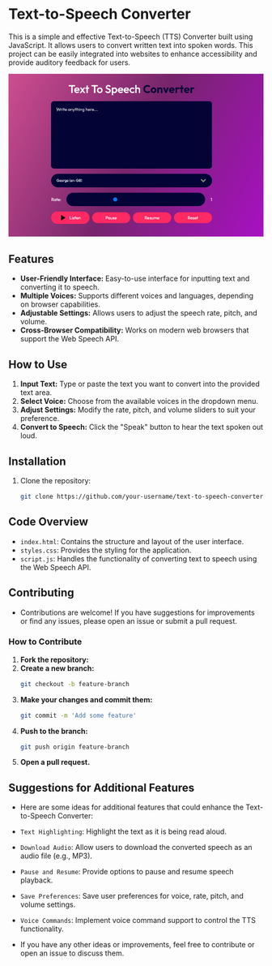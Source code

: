 # Text-to-Speech Converter

This is a simple and effective Text-to-Speech (TTS) Converter built using JavaScript. It allows users to convert written text into spoken words. This project can be easily integrated into websites to enhance accessibility and provide auditory feedback for users.

![Text-to-Speech Converter](https://github.com/xshshahab/Text_To_Speech/blob/main/Theme.png)


## Features

- **User-Friendly Interface:** Easy-to-use interface for inputting text and converting it to speech.
- **Multiple Voices:** Supports different voices and languages, depending on browser capabilities.
- **Adjustable Settings:** Allows users to adjust the speech rate, pitch, and volume.
- **Cross-Browser Compatibility:** Works on modern web browsers that support the Web Speech API.

## How to Use

1. **Input Text:** Type or paste the text you want to convert into the provided text area.
2. **Select Voice:** Choose from the available voices in the dropdown menu.
3. **Adjust Settings:** Modify the rate, pitch, and volume sliders to suit your preference.
4. **Convert to Speech:** Click the "Speak" button to hear the text spoken out loud.

## Installation

1. Clone the repository:

   ```bash
   git clone https://github.com/your-username/text-to-speech-converter.git
   ```
## Code Overview
- `index.html`: Contains the structure and layout of the user interface.
- `styles.css`: Provides the styling for the application.
- `script.js`: Handles the functionality of converting text to speech using the Web Speech API.

## Contributing
- Contributions are welcome! If you have suggestions for improvements or find any issues, please open an issue or submit a pull request.

### How to Contribute

1. **Fork the repository:**
2. **Create a new branch:**
   ```bash
   git checkout -b feature-branch
   ```
3. **Make your changes and commit them:**
    ```bash
   git commit -m 'Add some feature'
   ```
4. **Push to the branch:**
    ```bash
   git push origin feature-branch
   ```
5. **Open a pull request.**


## Suggestions for Additional Features
- Here are some ideas for additional features that could enhance the Text-to-Speech Converter:

- `Text Highlighting`: Highlight the text as it is being read aloud.
- `Download Audio`: Allow users to download the converted speech as an audio file (e.g., MP3).
- `Pause and Resume`: Provide options to pause and resume speech playback.
- `Save Preferences`: Save user preferences for voice, rate, pitch, and volume settings.
- `Voice Commands`: Implement voice command support to control the TTS functionality.  
+ If you have any other ideas or improvements, feel free to contribute or open an issue to discuss them.
